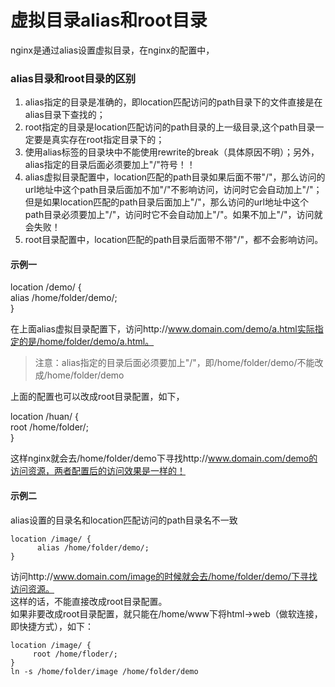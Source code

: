 # 虚拟目录alias和root目录

nginx是通过alias设置虚拟目录，在nginx的配置中，

### alias目录和root目录的区别

1. alias指定的目录是准确的，即location匹配访问的path目录下的文件直接是在alias目录下查找的；
2. root指定的目录是location匹配访问的path目录的上一级目录,这个path目录一定要是真实存在root指定目录下的；
3. 使用alias标签的目录块中不能使用rewrite的break（具体原因不明）；另外，alias指定的目录后面必须要加上"/"符号！！
4. alias虚拟目录配置中，location匹配的path目录如果后面不带"/"，那么访问的url地址中这个path目录后面加不加"/"不影响访问，访问时它会自动加上"/"； 但是如果location匹配的path目录后面加上"/"，那么访问的url地址中这个path目录必须要加上"/"，访问时它不会自动加上"/"。如果不加上"/"，访问就会失败！ 
5. root目录配置中，location匹配的path目录后面带不带"/"，都不会影响访问。

#### 示例一

location /demo/ {  
      alias /home/folder/demo/;  
}

在上面alias虚拟目录配置下，访问http://www.domain.com/demo/a.html实际指定的是/home/folder/demo/a.html。

> 注意：alias指定的目录后面必须要加上"/"，即/home/folder/demo/不能改成/home/folder/demo

上面的配置也可以改成root目录配置，如下，

location /huan/ {  
       root /home/folder/;  
}

这样nginx就会去/home/folder/demo下寻找http://www.domain.com/demo的访问资源，两者配置后的访问效果是一样的！



#### 示例二

alias设置的目录名和location匹配访问的path目录名不一致

```text
location /image/ {
      alias /home/folder/demo/;
}
```

访问http://www.domain.com/image的时候就会去/home/folder/demo/下寻找访问资源。  
这样的话，不能直接改成root目录配置。  
如果非要改成root目录配置，就只能在/home/www下将html-&gt;web（做软连接，即快捷方式），如下：

```text
location /image/ {
     root /home/floder/;
}
ln -s /home/folder/image /home/folder/demo    
```

  
  


